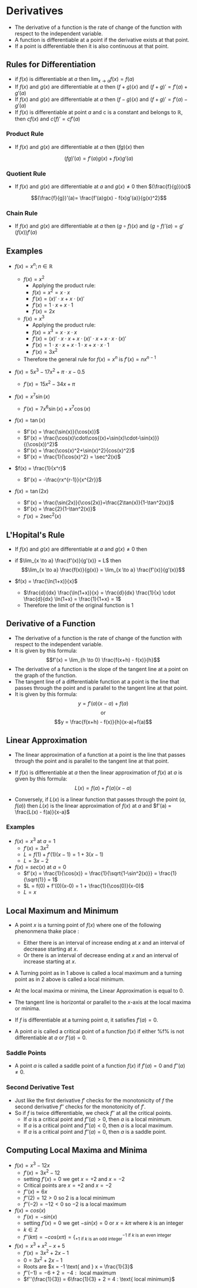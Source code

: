 # Derivatives

- The derivative of a function is the rate of change of the function with respect to the independent variable.
- A function is differentiable at a point if the derivative exists at that point.
- If a point is differentiable then it is also continuous at that point.

## Rules for Differentiation

- if $f(x)$ is differentiable at $a$ then $\lim_{x \to a} f(x) = f(a)$
- If $f(x)$ and $g(x)$ are differentiable at $a$ then $(f+g)(x)$ and $(f+g)'= f'(a) + g'(a)$
- If $f(x)$ and $g(x)$ are differentiable at $a$ then $(f-g)(x)$ and $(f+g)'= f'(a) - g'(a)$
- If $f(x)$ is differentiable at point $a$ and c is a constant and belongs to $\mathbb{R}$, then $cf(x)$ and $c(f)'= cf'(a)$

### Product Rule

- If $f(x)$ and $g(x)$ are differentiable at $a$ then $(fg)(x)$ then

$$(fg)'(a)= f'(a)g(x) + f(x)g'(a)$$

### Quotient Rule

- If $f(x)$ and $g(x)$ are differentiable at $a$ and $g(x) \neq 0$ then $(\frac{f}{g})(x)$

$$(\frac{f}{g})'(a)= \frac{f'(a)g(x) - f(x)g'(a)}{g(x)^2}$$

### Chain Rule

- If $f(x)$ and $g(x)$ are differentiable at $a$ then $(g \circ f)(x)$ and $(g \circ f)'(a)= g'(f(x))f'(a)$

## Examples

- $f(x) = x^n; n \in \mathbb{R}$

  - $f(x) = x^2$
    - Applying the product rule:
    - $f(x) = x^2 = x \cdot x$
    - $f'(x) = (x)' \cdot x + x \cdot (x)'$
    - $f'(x) = 1 \cdot x + x \cdot 1$
    - $f'(x) = 2x$
  - $f(x) = x^3$
    - Applying the product rule:
    - $f(x) = x^3 = x \cdot x \cdot x$
    - $f'(x) = (x)' \cdot x \cdot x + x \cdot (x)' \cdot x + x \cdot x \cdot (x)'$
    - $f'(x) = 1 \cdot x \cdot x + x \cdot 1 \cdot x + x \cdot x \cdot 1$
    - $f'(x) = 3x^2$
  - Therefore the general rule for $f(x) = x^n$ is $f'(x) = nx^{n-1}$

- $f(x) = 5x^3 -17x^2 + \pi \cdot x -0.5$

  - $f'(x) = 15x^2 - 34x + \pi$

- $f(x) = x^7\sin(x)$

  - $f'(x) = 7x^6\sin(x) + x^7\cos(x)$

- $f(x) = \tan(x)$

  - $f'(x) = \frac{\sin(x)}{\cos(x)}$
  - $f'(x) = \frac{\cos(x)\cdot\cos{(x)+\sin(x)\cdot-\sin(x)}}{(\cos(x))^2}$
  - $f'(x) = \frac{\cos(x)^2+\sin(x)^2}{cos(x)^2}$
  - $f'(x) = \frac{1}{\cos(x)^2} = \sec^2(x)$

- $f(x) = \frac{1}{x^r}$

  - $f'(x) = -\frac{rx^{r-1}}{x^{2r}}$

- $f(x) = \tan(2x)$
  - $f'(x) = \frac{\sin(2x)}{\cos(2x)}=\frac{2\tan(x)}{1-\tan^2(x)}$
  - $f'(x) = \frac{2}{1-\tan^2(x)}$
  - $f'(x) = 2\sec^2(x)$

## L'Hopital's Rule

- If $f(x)$ and $g(x)$ are differentiable at $a$ and $g(x) \neq 0$ then
- if $\lim_{x \to a} \frac{f'(x)}{g'(x)} = L$ then
  $$\lim_{x \to a} \frac{f(x)}{g(x)} = \lim_{x \to a} \frac{f'(x)}{g'(x)}$$

- $f(x) = \frac{\ln(1+x)}{x}$
  - $\frac{d}{dx} \frac{\ln(1+x)}{x} = \frac{d}{dx} \frac{1}{x} \cdot \frac{d}{dx} \ln(1+x) = \frac{1}{1+x} = 1$
  - Therefore the limit of the original function is 1

## Derivative of a Function

- The derivative of a function is the rate of change of the function with respect to the independent variable.
- It is given by this formula:
  $$f'(x) = \lim_{h \to 0} \frac{f(x+h) - f(x)}{h}$$
- The derivative of a function is the slope of the tangent line at a point on the graph of the function.
- The tangent line of a differentiable function at a point is the line that passes through the point and is parallel to the tangent line at that point.
- It is given by this formula:
  $$y = f'(a)(x-a)+f(a)$$
  $$\text{or}$$
  $$y = \frac{f(x+h) - f(x)}{h}(x-a)+f(a)$$

## Linear Approximation

- The linear approximation of a function at a point is the line that passes through the point and is parallel to the tangent line at that point.
- If $f(x)$ is differentiable at $a$ then the linear approximation of $f(x)$ at $a$ is given by this formula:
  $$L(x) = f(a) + f'(a)(x-a)$$

- Conversely, if $L(x)$ is a linear function that passes through the point $(a, f(a))$ then $L(x)$ is the linear approximation of $f(x)$ at $a$ and $f'(a) = \frac{L(x) - f(a)}{x-a}$

### Examples

- $f(x) = x^3$ at $a = 1$
  - $f'(x) = 3x^2$
  - $L = f(1) + f'(1)(x-1) = 1 + 3(x-1)$
  - $L = 3x - 2$
- $f(x) = sec(x)$ at $a = 0$
  - $f'(x) = \frac{1}{\cos(x)} = \frac{1}{\sqrt{1-\sin^2(x)}} = \frac{1}{\sqrt{1}} = 1$
  - $L = f(0) + f'(0)(x-0) = 1 + \frac{1}{\cos(0)}(x-0)$
  - $L = x$

## Local Maximum and Minimum

- A point $x$ is a turning point of $f(x)$ where one of the following phenonmena thake place :

  - Either there is an interval of increase ending at $x$ and an interval of decrease starting at $x$.
  - Or there is an interval of decrease ending at $x$ and an interval of increase starting at $x$.

- A Turning point as in $1$ above is called a local maximum and a turning point as in $2$ above is called a local minimum.
- At the local maxima or minima, the Linear Approximation is equal to $0.$
- The tangent line is horizontal or parallel to the $x$-axis at the local maxima or minima.
- If $f$ is differentiable at a turning point $a$, it satisfies $f'(a) = 0$.
- A point $a$ is called a critical point of a function $f(x)$ if either %f% is not differentiable at $a$ or $f'(a) = 0$.

### Saddle Points

- A point $a$ is called a saddle point of a function $f(x)$ if $f'(a) = 0$ and $f''(a) \neq 0$.

### Second Derivative Test

- Just like the first derivative $f'$ checks for the monotonicity of $f$ the second derivative $f''$ checks for the monotonicity of $f'$.
- So if $f$ is twice differentiable, we check $f''$ at all the critical points.
  - If $a$ is a critical point and $f''(a) > 0$, then $a$ is a local minimum.
  - If $a$ is a critical point and $f''(a) < 0$, then $a$ is a local maximum.
  - If $a$ is a critical point and $f''(a) = 0$, then $a$ is a saddle point.

## Computing Local Maxima and Minima

- $f(x) = x^3 -12x$
  - $f'(x) = 3x^2 - 12$
  - setting $f'(x) = 0$ we get $x = +2$ and $x = -2$
  - Critical points are $x = +2$ and $x = -2$
  - $f''(x) = 6x$
  - $f''(2) = 12 > 0$ so $2$ is a local minimum
  - $f''(-2) = -12 < 0$ so $-2$ is a local maximum
- $f(x) = cos(x)$
  - $f'(x) = -sin(x)$
  - setting $f'(x) = 0$ we get $-sin(x) = 0$ or $x = k\pi$ where $k$ is an integer
  - $k \in \mathbb{Z}$
  - $f''(k\pi) = -cos(x\pi) = \{^{-1 \text{ if } k \text{ is an even integer}}_{+1 \text{ if } k \text{ is an odd integer}}$
- $f(x) = x^3 +x^2 - x +5$
  - $f'(x) = 3x^2 + 2x - 1$
  - $0 = 3x^2 + 2x - 1$
  - Roots are $x = -1 \text{ and } x = \frac{1}{3}$
  - $f''(-1) = -6+2 = -4 : \text{ local maximum}$
  - $f''(\frac{1}{3}) = 6\frac{1}{3} + 2 = 4 : \text{ local minimum}$
